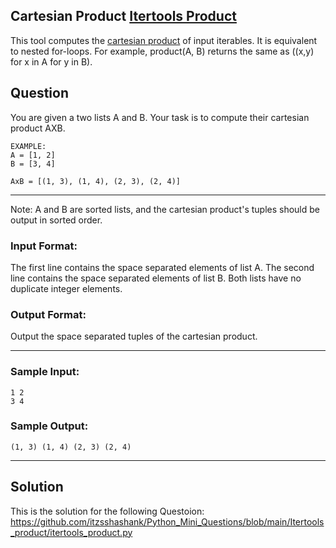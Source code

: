 ## Cartesian Product [Itertools Product](https://docs.python.org/3/library/itertools.html)
This tool computes the [cartesian product](https://en.wikipedia.org/wiki/Cartesian_product) of input iterables.
It is equivalent to nested for-loops.
For example, product(A, B) returns the same as ((x,y) for x in A for y in B).

## Question
You are given a two lists A and B. Your task is to compute their cartesian product AXB.
```
EXAMPLE:
A = [1, 2]
B = [3, 4]

AxB = [(1, 3), (1, 4), (2, 3), (2, 4)]
```
***


Note: A and B are sorted lists, and the cartesian product's tuples should be output in sorted order.

### Input Format:
The first line contains the space separated elements of list A.
The second line contains the space separated elements of list B.
Both lists have no duplicate integer elements.


### Output Format:
Output the space separated tuples of the cartesian product.

***

### Sample Input:
```
1 2
3 4
```
 

### Sample Output:
```
(1, 3) (1, 4) (2, 3) (2, 4)
```

***

## Solution
This is the solution for the following Questoion:
https://github.com/itzsshashank/Python_Mini_Questions/blob/main/Itertools_product/itertools_product.py
